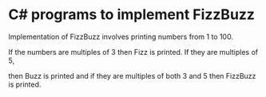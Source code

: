 # C# programs to implement FizzBuzz

Implementation of FizzBuzz involves printing numbers from 1 to 100.

If the numbers are multiples of 3 then Fizz is printed. If they are multiples of 5,

then Buzz is printed and if they are multiples of both 3 and 5 then FizzBuzz is printed.
